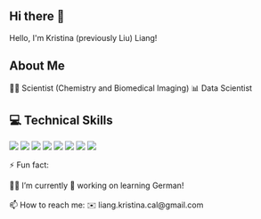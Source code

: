 ## Hi there 👋

Hello, I'm Kristina (previously Liu) Liang! 


## About Me
🧑‍🔬 Scientist (Chemistry and Biomedical Imaging)
📊 Data Scientist

<p>


## 💻 Technical Skills
<p>
   <img src="https://img.shields.io/badge/-Python-05122A?style=flat&logo=python">
   <img src="https://img.shields.io/badge/-Git-05122A?style=flat&logo=git">
   <img src="https://img.shields.io/badge/TensorFlow-FF3F06?style=flat&logo=tensorflow&logoColor=white">
   <img src="https://img.shields.io/badge/scikit-learn-black?logo=scikit-learn">
   <img src="https://img.shields.io/badge/-SQL-000?&logo=MySQL&logoColor=4479A1">
   <img src="https://img.shields.io/badge/Pandas-150458?logo=pandas&logoColor=fff)">
   <img src = "https://custom-icon-badges.demolab.com/badge/Matplotlib-71D291?logo=matplotlib&logoColor=fff)">
   <img src = "https://img.shields.io/badge/NumPy-4DABCF?logo=numpy&logoColor=fff">
</p>
⚡ Fun fact: 
<p>
👨‍💻 I’m currently 🔧 working on learning German!
 <br>
<br>
📫 How to reach me: ✉️ liang.kristina.cal@gmail.com

</p>

<!--
**liu-kristina/liu-kristina** is a ✨ _special_ ✨ repository because its `README.md` (this file) appears on your GitHub profile.

Here are some ideas to get you started:

- 🔭 I’m currently working on ...
- 🌱 I’m currently learning ...
- 👯 I’m looking to collaborate on ...
- 🤔 I’m looking for help with ...
- 💬 Ask me about ...
- 📫 How to reach me: ...
- 😄 Pronouns: ...
- ⚡ Fun fact: ...
-->
